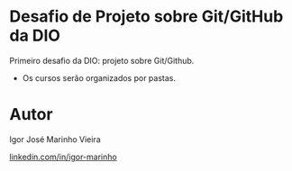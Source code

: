 # Desafio de Projeto sobre Git/GitHub da DIO
Primeiro desafio da DIO: projeto sobre Git/Github.

- Os cursos serão organizados por pastas.



# Autor

Igor José Marinho Vieira

[linkedin.com/in/igor-marinho](https://www.linkedin.com/in/igor-marinho)

